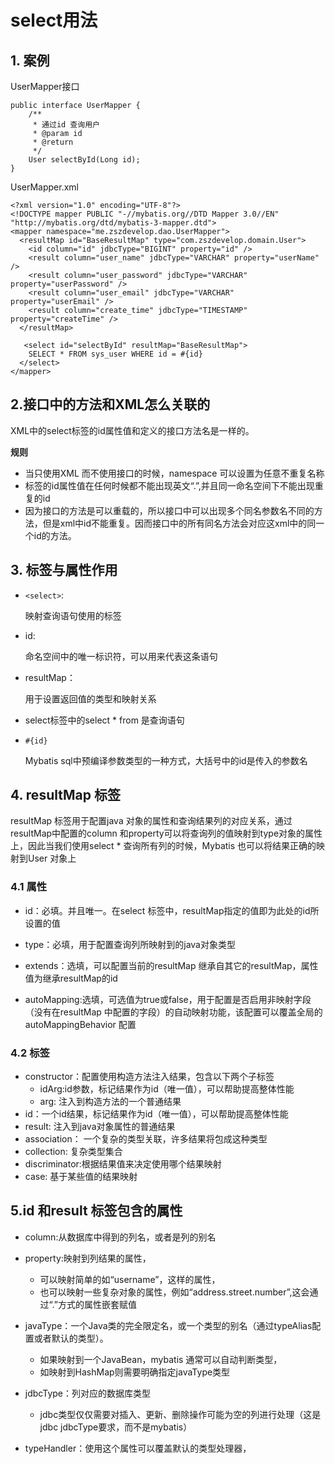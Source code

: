 # select用法

## 1. 案例

UserMapper接口

```
public interface UserMapper {
    /**
     * 通过id 查询用户
     * @param id
     * @return
     */
    User selectById(Long id);
}
```

UserMapper.xml

```
<?xml version="1.0" encoding="UTF-8"?>
<!DOCTYPE mapper PUBLIC "-//mybatis.org//DTD Mapper 3.0//EN" "http://mybatis.org/dtd/mybatis-3-mapper.dtd">
<mapper namespace="me.zszdevelop.dao.UserMapper">
  <resultMap id="BaseResultMap" type="com.zszdevelop.domain.User">
    <id column="id" jdbcType="BIGINT" property="id" />
    <result column="user_name" jdbcType="VARCHAR" property="userName" />
    <result column="user_password" jdbcType="VARCHAR" property="userPassword" />
    <result column="user_email" jdbcType="VARCHAR" property="userEmail" />
    <result column="create_time" jdbcType="TIMESTAMP" property="createTime" />
  </resultMap>
  
   <select id="selectById" resultMap="BaseResultMap">
    SELECT * FROM sys_user WHERE id = #{id}
  </select>
</mapper>
```

## 2.接口中的方法和XML怎么关联的

XML中的select标签的id属性值和定义的接口方法名是一样的。

**规则**

- 当只使用XML 而不使用接口的时候，namespace 可以设置为任意不重复名称
- 标签的id属性值在任何时候都不能出现英文“.”,并且同一命名空间下不能出现重复的id
- 因为接口的方法是可以重载的，所以接口中可以出现多个同名参数名不同的方法，但是xml中id不能重复。因而接口中的所有同名方法会对应这xml中的同一个id的方法。

## 3. 标签与属性作用

- `<select>`: 

  映射查询语句使用的标签

- id:

  命名空间中的唯一标识符，可以用来代表这条语句

- resultMap：

  用于设置返回值的类型和映射关系

- select标签中的select * from 是查询语句

- `#{id}`

  Mybatis sql中预编译参数类型的一种方式，大括号中的id是传入的参数名



## 4. resultMap 标签

resultMap 标签用于配置java 对象的属性和查询结果列的对应关系，通过resultMap中配置的column 和property可以将查询列的值映射到type对象的属性上，因此当我们使用select * 查询所有列的时候，Mybatis 也可以将结果正确的映射到User 对象上

### 4.1 属性

- id：必填。并且唯一。在select 标签中，resultMap指定的值即为此处的id所设置的值

- type：必填，用于配置查询列所映射到的java对象类型

- extends：选填，可以配置当前的resultMap 继承自其它的resultMap，属性值为继承resultMap的id

- autoMapping:选填，可选值为true或false，用于配置是否启用非映射字段（没有在resultMap 中配置的字段）的自动映射功能，该配置可以覆盖全局的autoMappingBehavior 配置

### 4.2 标签

- constructor：配置使用构造方法注入结果，包含以下两个子标签
  - idArg:id参数，标记结果作为id（唯一值），可以帮助提高整体性能
  - arg: 注入到构造方法的一个普通结果
- id：一个id结果，标记结果作为id（唯一值），可以帮助提高整体性能
- result: 注入到java对象属性的普通结果
- association： 一个复杂的类型关联，许多结果将包成这种类型
- collection: 复杂类型集合
- discriminator:根据结果值来决定使用哪个结果映射
- case: 基于某些值的结果映射

## 5.id 和result 标签包含的属性

- column:从数据库中得到的列名，或者是列的别名

- property:映射到列结果的属性，

  - 可以映射简单的如“username”，这样的属性，
  - 也可以映射一些复杂对象的属性，例如“address.street.number”,这会通过“.”方式的属性嵌套赋值

- javaType：一个Java类的完全限定名，或一个类型的别名（通过typeAlias配置或者默认的类型）。

  - 如果映射到一个JavaBean，mybatis 通常可以自动判断类型，
  - 如映射到HashMap则需要明确指定javaType类型

- jdbcType：列对应的数据库类型

  - jdbc类型仅仅需要对插入、更新、删除操作可能为空的列进行处理（这是jdbc jdbcType要求，而不是mybatis）

- typeHandler：使用这个属性可以覆盖默认的类型处理器，

​    